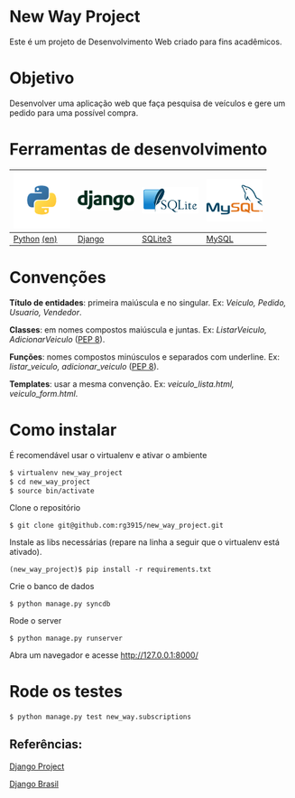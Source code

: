 New Way Project
===============

Este é um projeto de Desenvolvimento Web criado para fins acadêmicos.

# Objetivo

Desenvolver uma aplicação web que faça pesquisa de veículos e gere um pedido para uma possível compra.

# Ferramentas de desenvolvimento

| ![Python](fig/python100.png) | ![Django](fig/django100.png) | ![SQLite](fig/sqlite100.png) | ![MySQL](fig/mysql100.png)  |
|------------------------------|------------------------------|------------------------------|-----------------------------|
| [Python][2] [(en)][3] 	   | [Django][0]                  | [SQLite3][5]                 | [MySQL][6]                  |

# Convenções

**Título de entidades**: primeira maiúscula e no singular. Ex: *Veiculo, Pedido, Usuario, Vendedor*.

**Classes**: em nomes compostos maiúscula e juntas. Ex: *ListarVeiculo, AdicionarVeiculo* ([PEP 8][4]).

**Funções**: nomes compostos minúsculos e separados com underline. Ex: *listar_veiculo, adicionar_veiculo* ([PEP 8][4]).

**Templates**: usar a mesma convenção. Ex: *veiculo_lista.html, veiculo_form.html*.

# Como instalar

É recomendável usar o virtualenv e ativar o ambiente

	$ virtualenv new_way_project
	$ cd new_way_project
	$ source bin/activate

Clone o repositório

	$ git clone git@github.com:rg3915/new_way_project.git

Instale as libs necessárias (repare na linha a seguir que o virtualenv está ativado).

	(new_way_project)$ pip install -r requirements.txt

Crie o banco de dados

	$ python manage.py syncdb

Rode o server

	$ python manage.py runserver

Abra um navegador e acesse http://127.0.0.1:8000/

# Rode os testes

	$ python manage.py test new_way.subscriptions

## Referências:

[Django Project][0]

[Django Brasil][1]

[0]: https://www.djangoproject.com/
[1]: http://www.djangobrasil.org/
[2]: http://www.python.org.br/wiki
[3]: https://www.python.org/
[4]: http://www.python.org.br/wiki/GuiaDeEstilo
[5]: http://www.sqlite.org/
[6]: http://www.mysql.com/